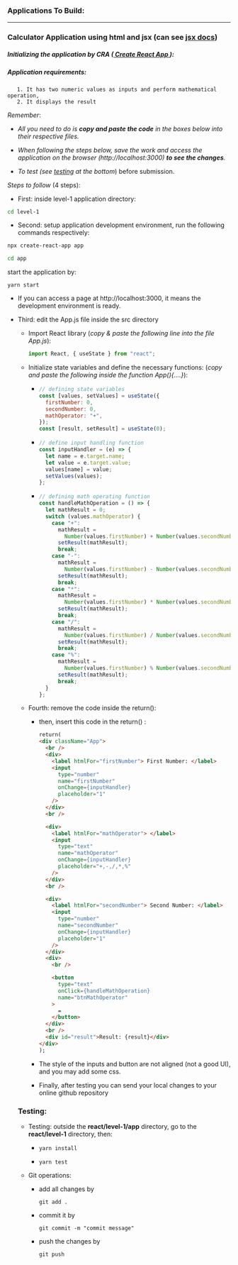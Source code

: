 ### Applications To Build:

---

### Calculator Application using html and jsx (can see [jsx docs](https://reactjs.org/docs/introducing-jsx.html))

##### Initializing the application by CRA ([ Create React App ](https://create-react-app.dev/)):

##### Application requirements:

       1. It has two numeric values as inputs and perform mathematical operation,
       2. It displays the result

_Remember_:

- _All you need to do is **copy and paste the code** in the boxes below into their respective files._

- _When following the steps below, save the work and access the application on the browser (http://localhost:3000) **to see the changes**._

- _To test (see [testing](#testing) at the bottom_) before submission.

_Steps to follow_ (4 steps):

- First: inside level-1 application directory:

```bash
cd level-1
```

- Second: setup application development environment, run the following commands respectively:

```bash
npx create-react-app app

cd app
```

start the application by:

```
yarn start
```

- If you can access a page at http://localhost:3000, it means the development environment is ready.

- Third: edit the App.js file inside the src directory

  - Import React library (_copy & paste the following line into the file App.js_):
    ```jsx
    import React, { useState } from "react";
    ```
  - Initialize state variables and define the necessary functions:
    (_copy and paste the following inside the function App(){....}_):

    - ```js
      // defining state variables
      const [values, setValues] = useState({
        firstNumber: 0,
        secondNumber: 0,
        mathOperator: "+",
      });
      const [result, setResult] = useState(0);
      ```
    - ```js
      // define input handling function
      const inputHandler = (e) => {
        let name = e.target.name;
        let value = e.target.value;
        values[name] = value;
        setValues(values);
      };
      ```
    - ```js
      // defining math operating function
      const handleMathOperation = () => {
        let mathResult = 0;
        switch (values.mathOperator) {
          case "+":
            mathResult =
              Number(values.firstNumber) + Number(values.secondNumber);
            setResult(mathResult);
            break;
          case "-":
            mathResult =
              Number(values.firstNumber) - Number(values.secondNumber);
            setResult(mathResult);
            break;
          case "*":
            mathResult =
              Number(values.firstNumber) * Number(values.secondNumber);
            setResult(mathResult);
            break;
          case "/":
            mathResult =
              Number(values.firstNumber) / Number(values.secondNumber);
            setResult(mathResult);
            break;
          case "%":
            mathResult =
              Number(values.firstNumber) % Number(values.secondNumber);
            setResult(mathResult);
            break;
        }
      };
      ```

  - Fourth: remove the code inside the return():

    - then, insert this code in the return() :

      ```html
      return(
      <div className="App">
        <br />
        <div>
          <label htmlFor="firstNumber"> First Number: </label>
          <input
            type="number"
            name="firstNumber"
            onChange={inputHandler}
            placeholder="1"
          />
        </div>
        <br />

        <div>
          <label htmlFor="mathOperator"> </label>
          <input
            type="text"
            name="mathOperator"
            onChange={inputHandler}
            placeholder="+,-,/,*,%"
          />
        </div>
        <br />

        <div>
          <label htmlFor="secondNumber"> Second Number: </label>
          <input
            type="number"
            name="secondNumber"
            onChange={inputHandler}
            placeholder="1"
          />
        </div>
        <div>
          <br />

          <button
            type="text"
            onClick={handleMathOperation}
            name="btnMathOperator"
          >
            =
          </button>
        </div>
        <br />
        <div id="result">Result: {result}</div>
      </div>
      );
      ```

    - The style of the inputs and button are not aligned (not a good UI), and you may add some css.

    - Finally, after testing you can send your local changes to your online github repository

  ### Testing:

  - Testing: outside the **react/level-1/app** directory, go to the **react/level-1** directory, then:

    - `yarn install`

    - `yarn test`

  - Git operations:

    - add all changes by

      `git add .`

    - commit it by

      `git commit -m "commit message"`

    - push the changes by

      `git push`
